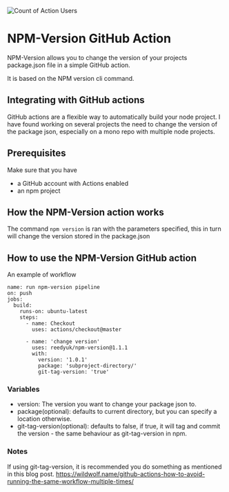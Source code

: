 ![Count of Action Users](https://img.shields.io/endpoint?url=https://raw.githubusercontent.com/Reedyuk/NPM-Version/master/NPM-Version.json)

# NPM-Version GitHub Action

NPM-Version allows you to change the version of your projects package.json file in a simple GitHub action.

It is based on the NPM version cli command.

## Integrating with GitHub actions

GitHub actions are a flexible way to automatically build your node project.
I have found working on several projects the need to change the version of the package json, especially on a mono repo with multiple node projects.

## Prerequisites

Make sure that you have

- a GitHub account with Actions enabled
- an npm project

## How the NPM-Version action works

The command `npm version` is ran with the parameters specified, this in turn will change the version stored in the package.json

## How to use the NPM-Version GitHub action

An example of workflow

```
name: run npm-version pipeline
on: push
jobs:
  build:
    runs-on: ubuntu-latest
    steps:
      - name: Checkout
        uses: actions/checkout@master

      - name: 'change version'
        uses: reedyuk/npm-version@1.1.1
        with:
          version: '1.0.1'
          package: 'subproject-directory/'
          git-tag-version: 'true'
```

### Variables

- version: The version you want to change your package json to.
- package(optional): defaults to current directory, but you can specify a location otherwise.
- git-tag-version(optional): defaults to false, if true, it will tag and commit the version - the same behaviour as git-tag-version in npm.

### Notes

If using git-tag-version, it is recommended you do something as mentioned in this blog post. https://wildwolf.name/github-actions-how-to-avoid-running-the-same-workflow-multiple-times/
